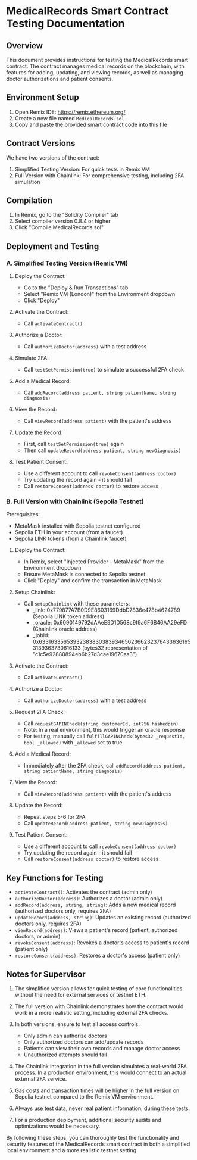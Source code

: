 # MedicalRecords Smart Contract Testing Documentation

## Overview
This document provides instructions for testing the MedicalRecords smart contract. The contract manages medical records on the blockchain, with features for adding, updating, and viewing records, as well as managing doctor authorizations and patient consents.

## Environment Setup
1. Open Remix IDE: https://remix.ethereum.org/
2. Create a new file named `MedicalRecords.sol`
3. Copy and paste the provided smart contract code into this file

## Contract Versions
We have two versions of the contract:
1. Simplified Testing Version: For quick tests in Remix VM
2. Full Version with Chainlink: For comprehensive testing, including 2FA simulation

## Compilation
1. In Remix, go to the "Solidity Compiler" tab
2. Select compiler version 0.8.4 or higher
3. Click "Compile MedicalRecords.sol"

## Deployment and Testing

### A. Simplified Testing Version (Remix VM)

1. Deploy the Contract:
   - Go to the "Deploy & Run Transactions" tab
   - Select "Remix VM (London)" from the Environment dropdown
   - Click "Deploy"

2. Activate the Contract:
   - Call `activateContract()`

3. Authorize a Doctor:
   - Call `authorizeDoctor(address)` with a test address

4. Simulate 2FA:
   - Call `testSetPermission(true)` to simulate a successful 2FA check

5. Add a Medical Record:
   - Call `addRecord(address patient, string patientName, string diagnosis)`

6. View the Record:
   - Call `viewRecord(address patient)` with the patient's address

7. Update the Record:
   - First, call `testSetPermission(true)` again
   - Then call `updateRecord(address patient, string newDiagnosis)`

8. Test Patient Consent:
   - Use a different account to call `revokeConsent(address doctor)`
   - Try updating the record again - it should fail
   - Call `restoreConsent(address doctor)` to restore access

### B. Full Version with Chainlink (Sepolia Testnet)

Prerequisites:
- MetaMask installed with Sepolia testnet configured
- Sepolia ETH in your account (from a faucet)
- Sepolia LINK tokens (from a Chainlink faucet)

1. Deploy the Contract:
   - In Remix, select "Injected Provider - MetaMask" from the Environment dropdown
   - Ensure MetaMask is connected to Sepolia testnet
   - Click "Deploy" and confirm the transaction in MetaMask

2. Setup Chainlink:
   - Call `setupChainlink` with these parameters:
     - _link: 0x779877A7B0D9E8603169DdbD7836e478b4624789 (Sepolia LINK token address)
     - _oracle: 0x6090149792dAAeE9D1D568c9f9a6F6B46AA29eFD (Chainlink oracle address)
     - _jobId: 0x6331633565393238383038393465623662323764336361653139363730616133 
       (bytes32 representation of "c1c5e92880894eb6b27d3cae19670aa3")

3. Activate the Contract:
   - Call `activateContract()`

4. Authorize a Doctor:
   - Call `authorizeDoctor(address)` with a test address

5. Request 2FA Check:
   - Call `requestGAPINCheck(string customerId, int256 hashedpin)`
   - Note: In a real environment, this would trigger an oracle response
   - For testing, manually call `fulfillGAPINCheck(bytes32 _requestId, bool _allowed)`
     with `_allowed` set to true

6. Add a Medical Record:
   - Immediately after the 2FA check, call `addRecord(address patient, string patientName, string diagnosis)`

7. View the Record:
   - Call `viewRecord(address patient)` with the patient's address

8. Update the Record:
   - Repeat steps 5-6 for 2FA
   - Call `updateRecord(address patient, string newDiagnosis)`

9. Test Patient Consent:
   - Use a different account to call `revokeConsent(address doctor)`
   - Try updating the record again - it should fail
   - Call `restoreConsent(address doctor)` to restore access

## Key Functions for Testing

- `activateContract()`: Activates the contract (admin only)
- `authorizeDoctor(address)`: Authorizes a doctor (admin only)
- `addRecord(address, string, string)`: Adds a new medical record (authorized doctors only, requires 2FA)
- `updateRecord(address, string)`: Updates an existing record (authorized doctors only, requires 2FA)
- `viewRecord(address)`: Views a patient's record (patient, authorized doctors, or admin)
- `revokeConsent(address)`: Revokes a doctor's access to patient's record (patient only)
- `restoreConsent(address)`: Restores a doctor's access (patient only)

## Notes for Supervisor

1. The simplified version allows for quick testing of core functionalities without the need for external services or testnet ETH.

2. The full version with Chainlink demonstrates how the contract would work in a more realistic setting, including external 2FA checks.

3. In both versions, ensure to test all access controls:
   - Only admin can authorize doctors
   - Only authorized doctors can add/update records
   - Patients can view their own records and manage doctor access
   - Unauthorized attempts should fail

4. The Chainlink integration in the full version simulates a real-world 2FA process. In a production environment, this would connect to an actual external 2FA service.

5. Gas costs and transaction times will be higher in the full version on Sepolia testnet compared to the Remix VM environment.

6. Always use test data, never real patient information, during these tests.

7. For a production deployment, additional security audits and optimizations would be necessary.

By following these steps, you can thoroughly test the functionality and security features of the MedicalRecords smart contract in both a simplified local environment and a more realistic testnet setting.
